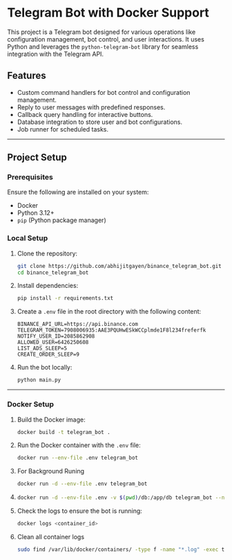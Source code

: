# Telegram Bot with Docker Support

This project is a Telegram bot designed for various operations like configuration management, bot control, and user interactions. It uses Python and leverages the `python-telegram-bot` library for seamless integration with the Telegram API.

## Features

- Custom command handlers for bot control and configuration management.
- Reply to user messages with predefined responses.
- Callback query handling for interactive buttons.
- Database integration to store user and bot configurations.
- Job runner for scheduled tasks.

---

## Project Setup

### Prerequisites

Ensure the following are installed on your system:

- Docker
- Python 3.12+
- `pip` (Python package manager)

### Local Setup

1. Clone the repository:
   ```bash
   git clone https://github.com/abhijitgayen/binance_telegram_bot.git 
   cd binance_telegram_bot
   ```

2. Install dependencies:
   ```bash
   pip install -r requirements.txt
   ```

3. Create a `.env` file in the root directory with the following content:
   ```dotenv
   BINANCE_API_URL=https://api.binance.com
   TELEGRAM_TOKEN=7908006935:AAE3PQUHwESkWCCplmde1F8l234freferfk
   NOTIFY_USER_ID=2085862908
   ALLOWED_USER=6426250608
   LIST_ADS_SLEEP=5
   CREATE_ORDER_SLEEP=9
   ```

4. Run the bot locally:
   ```bash
   python main.py
   ```

---

### Docker Setup

1. Build the Docker image:
   ```bash
   docker build -t telegram_bot .
   ```

2. Run the Docker container with the `.env` file:
   ```bash
   docker run --env-file .env telegram_bot
   ```

3. For Background Runing
   ```bash
   docker run -d --env-file .env telegram_bot
   ```

4. 
   ```bash
   docker run -d --env-file .env -v $(pwd)/db:/app/db telegram_bot --name telegram_bot
   ```

3. Check the logs to ensure the bot is running:
   ```bash
   docker logs <container_id>
   ```

4. Clean all container logs
   ```bash
   sudo find /var/lib/docker/containers/ -type f -name "*.log" -exec truncate -s 0 {} \;
   ```

 

  